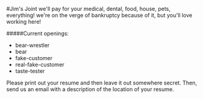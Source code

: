 #Jim's Joint
we'll pay for your medical, dental, food, house, pets, everything!
we're on the verge of bankruptcy because of it, but you'll love working here! 


#####Current openings:

* bear-wrestler
* bear
* fake-customer
* real-fake-customer
* taste-tester

Please print out your resume and then leave it out somewhere secret.
Then, send us an email with a description of the location of your resume.
